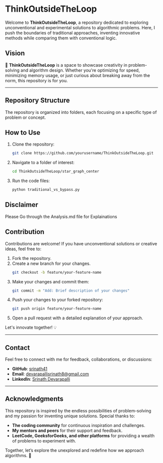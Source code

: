 # ThinkOutsideTheLoop

Welcome to **ThinkOutsideTheLoop**, a repository dedicated to exploring unconventional and experimental solutions to algorithmic problems. Here, I push the boundaries of traditional approaches, inventing innovative methods while comparing them with conventional logic.

## Vision

🚀 **ThinkOutsideTheLoop** is a space to showcase creativity in problem-solving and algorithm design. Whether you're optimizing for speed, minimizing memory usage, or just curious about breaking away from the norm, this repository is for you.

---

## Repository Structure

The repository is organized into folders, each focusing on a specific type of problem or concept.
## How to Use

1. Clone the repository:
   ```bash
   git clone https://github.com/yourusername/ThinkOutsideTheLoop.git
2. Navigate to a folder of interest:
   ```bash
   cd ThinkOutsideTheLoop/star_graph_center
3. Run the code files:
   ```bash
   python traditional_vs_bypass.py

## Disclaimer
Please Go through the Analysis.md file for Explainations

## Contribution

Contributions are welcome! If you have unconventional solutions or creative ideas, feel free to:

1. Fork the repository.
2. Create a new branch for your changes.
   ```bash
   git checkout -b feature/your-feature-name
   ```
3. Make your changes and commit them:
   ```bash
   git commit -m "Add: Brief description of your changes"
   ```
4. Push your changes to your forked repository:
   ```bash
   git push origin feature/your-feature-name
   ```
5. Open a pull request with a detailed explanation of your approach.

Let's innovate together! 💡

---

## Contact

Feel free to connect with me for feedback, collaborations, or discussions:

- **GitHub**: [srinath41](https://github.com/srinath41)
- **Email**: [devarapallisrinath8@gmail.com](mailto:devarapallisrinath8@gmail.com)
- **LinkedIn**: [Srinath Devarapalli](https://linkedin.com/in/srinathdevarapalli)

---

## Acknowledgments

This repository is inspired by the endless possibilities of problem-solving and my passion for inventing unique solutions. Special thanks to:

- **The coding community** for continuous inspiration and challenges.
- **My mentors and peers** for their support and feedback.
- **LeetCode, GeeksforGeeks, and other platforms** for providing a wealth of problems to experiment with.

Together, let’s explore the unexplored and redefine how we approach algorithms. 🚀
```
